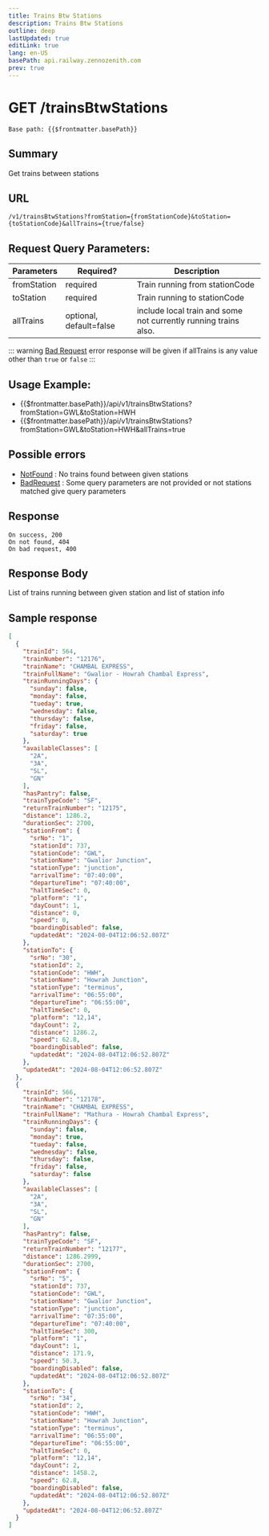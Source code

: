 ```yaml
---
title: Trains Btw Stations
description: Trains Btw Stations
outline: deep
lastUpdated: true
editLink: true
lang: en-US
basePath: api.railway.zennozenith.com
prev: true
---
```


# GET /trainsBtwStations

    Base path: {{$frontmatter.basePath}}

## Summary

Get trains between stations

## URL

`/v1/trainsBtwStations?fromStation={fromStationCode}&toStation={toStationCode}&allTrains={true/false}`

## Request Query Parameters:

| Parameters  | Required?               | Description                                                     |
| ----------- | ----------------------- | --------------------------------------------------------------- |
| fromStation | required                | Train running from stationCode                                  |
| toStation   | required                | Train running to stationCode                                    |
| allTrains   | optional, default=false | include local train and some not currently running trains also. |

::: warning
[Bad Request](/errorcodes#BadRequest) error response will be given if allTrains is any value other than `true` or `false`
:::

## Usage Example:

- {{$frontmatter.basePath}}/api/v1/trainsBtwStations?fromStation=GWL&toStation=HWH
- {{$frontmatter.basePath}}/api/v1/trainsBtwStations?fromStation=GWL&toStation=HWH&allTrains=true

## Possible errors

- [NotFound](/errorcodes#NotFound) : No trains found between given stations
- [BadRequest](/errorcodes#BadRequest) : Some query parameters are not provided or not stations matched give query parameters

## Response

    On success, 200
    On not found, 404
    On bad request, 400

## Response Body

List of trains running between given station and list of station info

## Sample response

```json
[
  {
    "trainId": 564,
    "trainNumber": "12176",
    "trainName": "CHAMBAL EXPRESS",
    "trainFullName": "Gwalior - Howrah Chambal Express",
    "trainRunningDays": {
      "sunday": false,
      "monday": false,
      "tueday": true,
      "wednesday": false,
      "thursday": false,
      "friday": false,
      "saturday": true
    },
    "availableClasses": [
      "2A",
      "3A",
      "SL",
      "GN"
    ],
    "hasPantry": false,
    "trainTypeCode": "SF",
    "returnTrainNumber": "12175",
    "distance": 1286.2,
    "durationSec": 2700,
    "stationFrom": {
      "srNo": "1",
      "stationId": 737,
      "stationCode": "GWL",
      "stationName": "Gwalior Junction",
      "stationType": "junction",
      "arrivalTime": "07:40:00",
      "departureTime": "07:40:00",
      "haltTimeSec": 0,
      "platform": "1",
      "dayCount": 1,
      "distance": 0,
      "speed": 0,
      "boardingDisabled": false,
      "updatedAt": "2024-08-04T12:06:52.807Z"
    },
    "stationTo": {
      "srNo": "30",
      "stationId": 2,
      "stationCode": "HWH",
      "stationName": "Howrah Junction",
      "stationType": "terminus",
      "arrivalTime": "06:55:00",
      "departureTime": "06:55:00",
      "haltTimeSec": 0,
      "platform": "12,14",
      "dayCount": 2,
      "distance": 1286.2,
      "speed": 62.8,
      "boardingDisabled": false,
      "updatedAt": "2024-08-04T12:06:52.807Z"
    },
    "updatedAt": "2024-08-04T12:06:52.807Z"
  },
  {
    "trainId": 566,
    "trainNumber": "12178",
    "trainName": "CHAMBAL EXPRESS",
    "trainFullName": "Mathura - Howrah Chambal Express",
    "trainRunningDays": {
      "sunday": false,
      "monday": true,
      "tueday": false,
      "wednesday": false,
      "thursday": false,
      "friday": false,
      "saturday": false
    },
    "availableClasses": [
      "2A",
      "3A",
      "SL",
      "GN"
    ],
    "hasPantry": false,
    "trainTypeCode": "SF",
    "returnTrainNumber": "12177",
    "distance": 1286.2999,
    "durationSec": 2700,
    "stationFrom": {
      "srNo": "5",
      "stationId": 737,
      "stationCode": "GWL",
      "stationName": "Gwalior Junction",
      "stationType": "junction",
      "arrivalTime": "07:35:00",
      "departureTime": "07:40:00",
      "haltTimeSec": 300,
      "platform": "1",
      "dayCount": 1,
      "distance": 171.9,
      "speed": 50.3,
      "boardingDisabled": false,
      "updatedAt": "2024-08-04T12:06:52.807Z"
    },
    "stationTo": {
      "srNo": "34",
      "stationId": 2,
      "stationCode": "HWH",
      "stationName": "Howrah Junction",
      "stationType": "terminus",
      "arrivalTime": "06:55:00",
      "departureTime": "06:55:00",
      "haltTimeSec": 0,
      "platform": "12,14",
      "dayCount": 2,
      "distance": 1458.2,
      "speed": 62.8,
      "boardingDisabled": false,
      "updatedAt": "2024-08-04T12:06:52.807Z"
    },
    "updatedAt": "2024-08-04T12:06:52.807Z"
  }
]
```
